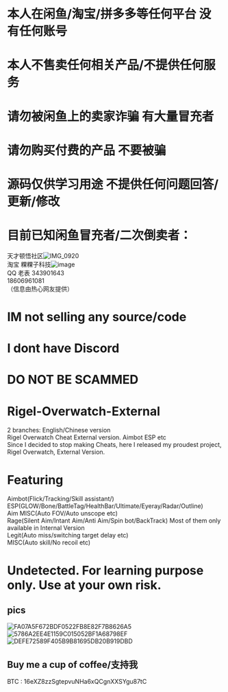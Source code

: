 # 本人在闲鱼/淘宝/拼多多等任何平台 没有任何账号
# 本人不售卖任何相关产品/不提供任何服务
# 请勿被闲鱼上的卖家诈骗 有大量冒充者
# 请勿购买付费的产品 不要被骗
# 源码仅供学习用途 不提供任何问题回答/更新/修改
# 目前已知闲鱼冒充者/二次倒卖者：
天才顿悟社区![IMG_0920](https://github.com/Lynnette177/Rigel-Overwatch-External/assets/68948483/bac7369c-4b65-4b40-881e-4df384985adb)  
淘宝 粿粿子科技![image](https://github.com/Lynnette177/Rigel-Overwatch-External/assets/68948483/a10e6aa9-8cae-487e-8c9d-6ec78182733a)  
QQ 老表 343901643  
18606961081  
（信息由热心网友提供）

# IM not selling any source/code
# I dont have Discord
# DO NOT BE SCAMMED


# Rigel-Overwatch-External
2 branches: English/Chinese version  
Rigel Overwatch Cheat External version. Aimbot ESP etc  
Since I decided to stop making Cheats, here I released my proudest project, Rigel Overwatch, External Version.

# Featuring
Aimbot(Flick/Tracking/Skill assistant/)  
ESP(GLOW/Bone/BattleTag/HealthBar/Ultimate/Eyeray/Radar/Outline)  
Aim MISC(Auto FOV/Auto unscope etc)  
Rage(Silent Aim/Intant Aim/Anti Aim/Spin bot/BackTrack) Most of them only available in Internal Version  
Legit(Auto miss/switching target delay etc)  
MISC(Auto skill/No recoil etc)
# Undetected. For learning purpose only. Use at your own risk.
## pics
![FA07A5F672BDF0522FB8E82F7B8626A5](https://github.com/Lynnette177/Rigel-Overwatch-External/assets/68948483/f24c521c-6816-4953-bdc0-4522dbb69346)
![5786A2EE4E1159C015052BF1A68798EF](https://github.com/Lynnette177/Rigel-Overwatch-External/assets/68948483/c33db943-0e63-400f-95ae-3ae2395bfad8)
![DEFE72589F405B9B81695DB20B919DBD](https://github.com/Lynnette177/Rigel-Overwatch-External/assets/68948483/ad2d49ea-b7a8-4185-bd3f-4e980837ffc7)

## Buy me a cup of coffee/支持我
BTC : 16eXZ8zzSgtepvuNHa6xQCgnXXSYgu87tC
